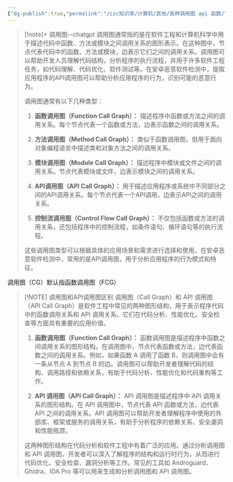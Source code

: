 ```yaml
---
{"dg-publish":true,"permalink":"/czc知识库/计算机/其他/各种调用图 api 函数/","dgPassFrontmatter":true,"created":"2024-06-18T17:45:20.923+08:00","updated":"2024-12-08T12:27:33.525+08:00"}
---
```



>[!note]+ 调用图--chatgpt
>调用图通常指的是在软件工程和计算机科学中用于描述代码中函数、方法或模块之间调用关系的图形表示。在这种图中，节点代表代码中的函数、方法或模块，边表示它们之间的调用关系。调用图可以帮助开发人员理解代码结构，分析程序的执行流程，并用于许多软件工程任务，如代码理解、代码优化、软件测试等。在安卓恶意软件检测中，提取应用程序的API调用图可以帮助分析应用程序的行为，识别可能的恶意行为。
>
>调用图通常有以下几种类型：
> 
> 1. **函数调用图（Function Call Graph）：** 描述程序中函数或方法之间的调用关系。每个节点代表一个函数或方法，边表示函数之间的调用关系。
>     
> 2. **方法调用图（Method Call Graph）：** 类似于函数调用图，但用于面向对象编程语言中描述类和对象方法之间的调用关系。
>     
> 3. **模块调用图（Module Call Graph）：** 描述程序中模块或文件之间的调用关系。节点代表模块或文件，边表示模块之间的调用关系。
>     
> 4. **API调用图（API Call Graph）：** 用于描述应用程序或系统中不同部分之间的API调用关系。每个节点代表一个API调用，边表示API之间的调用关系。
>     
> 5. **控制流调用图（Control Flow Call Graph）：** 不仅包括函数或方法的调用关系，还包括程序中的控制流程，如条件语句、循环语句等的执行流程。
>     
> 
> 这些调用图类型可以根据具体的应用场景和需求进行选择和使用。在安卓恶意软件检测中，常用的是API调用图，用于分析应用程序的行为模式和特征。



调用图（CG）默认指函数调用图（FCG）  

> [!NOTE] 调用图和API调用图区别
> 调用图（Call Graph）和 API 调用图（API Call Graph）是软件工程中常见的两种图形结构，用于表示程序代码中的函数调用关系和 API 调用关系。它们在代码分析、性能优化、安全检查等方面具有重要的应用价值。
> 
> 1. **函数调用图（Function Call Graph）：** 函数调用图是描述程序中函数之间调用关系的图形结构。在调用图中，节点代表函数或方法，边代表函数之间的调用关系。例如，如果函数 A 调用了函数 B，则调用图中会有一条从节点 A 到节点 B 的边。调用图可以帮助开发者理解代码的结构、调用路径和依赖关系，有助于代码分析、性能优化和代码重构等工作。
>     
> 2. **API 调用图（API Call Graph）：** API 调用图是描述程序中 API 调用关系的图形结构。在 API 调用图中，节点代表 API 函数或方法，边代表 API 之间的调用关系。API 调用图可以帮助开发者理解程序中使用的外部库、框架或服务的调用关系，有助于分析程序的依赖关系、安全漏洞和性能瓶颈。
>     
> 
> 这两种图形结构在代码分析和软件工程中有着广泛的应用。通过分析调用图和 API 调用图，开发者可以深入了解程序的结构和运行时行为，从而进行代码优化、安全检查、漏洞分析等工作。常见的工具如 Androguard、Ghidra、IDA Pro 等可以用来生成和分析调用图和 API 调用图。

